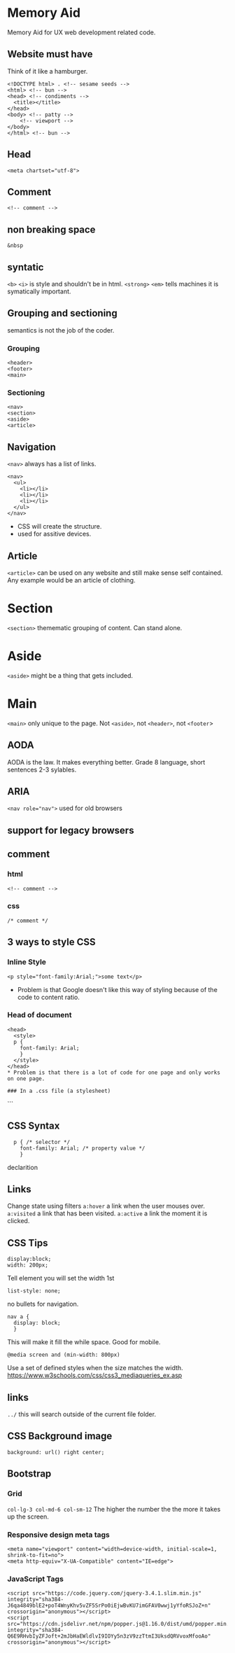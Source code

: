 # Memory Aid
Memory Aid for UX web development related code.


## Website must have
Think of it like a hamburger.
```
<!DOCTYPE html> . <!-- sesame seeds -->
<html> <!-- bun -->
<head> <!-- condiments -->
  <title></title>
</head>
<body> <!-- patty -->
    <!-- viewport -->
</body>
</html> <!-- bun -->
```

## Head
```
<meta chartset="utf-8">
```

## Comment
```
<!-- comment -->
```

## non breaking space
`&nbsp`

## syntatic
`<b>` `<i>` is style and shouldn't be in html.
`<strong>` `<em>` tells machines it is symatically important.

## Grouping and sectioning
semantics is not the job of the coder.

### Grouping
```
<header>
<footer>
<main>
```

### Sectioning
```
<nav>
<section>
<aside>
<article>
```

## Navigation
`<nav>` always has a list of links.
```
<nav>
  <ul>
    <li></li>
    <li></li>
    <li></li>
  </ul>
</nav>
```
* CSS will create the structure.
* used for assitive devices.

## Article
`<article>` can be used on any website and still make sense self contained.
Any example would be an article of clothing.

# Section
`<section>` themematic grouping of content. Can stand alone.

# Aside
`<aside>` might be a thing that gets included.

# Main
`<main>` only unique to the page. Not `<aside>`, not `<header>`, not `<footer`>

## AODA
AODA is the law.
It makes everything better. Grade 8 language, short sentences 2-3 sylables.

## ARIA
`<nav role="nav">` used for old browsers

## support for legacy browsers
<!--[if lt IE 9]> <script src="http://html5shim.googlecode.com/svn/trunk/html5.js"></script>
<![endif]-->

## comment
### html
`<!-- comment -->`

### css
`/* comment */`

## 3 ways to  style CSS
### Inline Style
`<p style="font-family:Arial;">some text</p>`
* Problem is that Google doesn't like this way of styling because of the code to content ratio.

### Head of document
```
<head>
  <style>
  p {
    font-family: Arial;
    }
  </style>
</head>
* Problem is that there is a lot of code for one page and only works on one page.

### In a .css file (a stylesheet)
```
<head>
  <link rel="stylesheet" type="text/css" href="css/style.css">
</head>
```

## CSS Syntax
```
  p { /* selector */
    font-family: Arial; /* property value */
    }
```
declarition

## Links
Change state using filters
`a:hover` a link when the user mouses over.
`a:visited` a link that has been visited.
`a:active` a link the moment it is clicked.

## CSS Tips
```
display:block;
width: 200px;
```
Tell element you will set the width 1st

```
list-style: none;
```
no bullets for navigation.

```
nav a {
  display: block;
  }
```
This will make it fill the while space. Good for mobile.

```
@media screen and (min-width: 800px)
```
Use a set of defined styles when the size matches the width.
https://www.w3schools.com/css/css3_mediaqueries_ex.asp

## links
`../` this will search outside of the current file folder.

## CSS Background image
`background: url() right center;`

## Bootstrap
### Grid
`col-lg-3 col-md-6 col-sm-12`
The higher the number the the more it takes up the screen.

### Responsive design meta tags
```
<meta name="viewport" content="width=device-width, initial-scale=1, shrink-to-fit=no">
<meta http-equiv="X-UA-Compatible" content="IE=edge">
```

### JavaScript Tags
```
<script src="https://code.jquery.com/jquery-3.4.1.slim.min.js" integrity="sha384-J6qa4849blE2+poT4WnyKhv5vZF5SrPo0iEjwBvKU7imGFAV0wwj1yYfoRSJoZ+n" crossorigin="anonymous"></script>
<script src="https://cdn.jsdelivr.net/npm/popper.js@1.16.0/dist/umd/popper.min.js" integrity="sha384-Q6E9RHvbIyZFJoft+2mJbHaEWldlvI9IOYy5n3zV9zzTtmI3UksdQRVvoxMfooAo" crossorigin="anonymous"></script>
```
